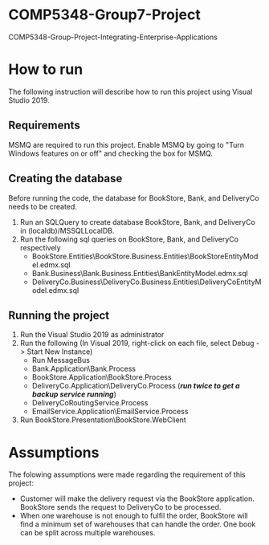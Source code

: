 # COMP5348-Group7-Project
COMP5348-Group-Project-Integrating-Enterprise-Applications

# How to run
The following instruction will describe how to run this project using Visual Studio 2019.

## Requirements
MSMQ are required to run this project. Enable MSMQ by going to "Turn Windows features on or off" and checking the box for MSMQ.

## Creating the database
Before running the code, the database for BookStore, Bank, and DeliveryCo needs to be created.
1. Run an SQLQuery to create database BookStore, Bank, and DeliveryCo in (localdb)/MSSQLLocalDB.
2. Run the following sql queries on BookStore, Bank, and DeliveryCo respectively
    * BookStore.Entities\BookStore.Business.Entities\BookStoreEntityModel.edmx.sql
    * Bank.Business\Bank.Business.Entities\BankEntityModel.edmx.sql
    * DeliveryCo.Business\DeliveryCo.Business.Entities\DeliveryCoEntityModel.edmx.sql

## Running the project
 
1. Run the Visual Studio 2019 as administrator
2. Run the following (In Visual 2019, right-click on each file, select Debug -> Start New Instance)
    * Run MessageBus
    * Bank.Application\Bank.Process
    * BookStore.Application\BookStore.Process
    * DeliveryCo.Application\DeliveryCo.Process (***run twice to get a backup service running***)
    * DeliveryCoRoutingService.Process
    * EmailService.Application\EmailService.Process
3. Run BookStore.Presentation\BookStore.WebClient

# Assumptions
The folowing assumptions were made regarding the requirement of this project:
* Customer will make the delivery request via the BookStore application. BookStore sends the request to DeliveryCo to be processed.
* When one warehouse is not enough to fulfil the order, BookStore will find a minimum set of warehouses that can handle the order. One book can be split across multiple warehouses.
